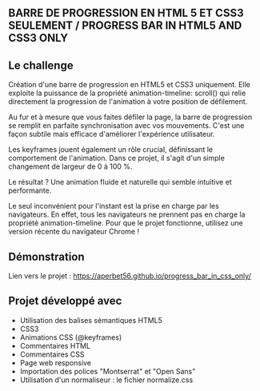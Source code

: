 ## BARRE DE PROGRESSION EN HTML 5 ET CSS3 SEULEMENT / PROGRESS BAR IN HTML5 AND CSS3 ONLY

## Le challenge

Création d'une barre de progression en HTML5 et CSS3 uniquement. Elle exploite la puissance de la propriété animation-timeline: scroll() qui relie directement la progression de l'animation à votre position de défilement.

Au fur et à mesure que vous faites défiler la page, la barre de progression se remplit en parfaite synchronisation avec vos mouvements. C'est une façon subtile mais efficace d'améliorer l'expérience utilisateur.

Les keyframes jouent également un rôle crucial, définissant le comportement de l'animation.
Dans ce projet, il s'agit d'un simple changement de largeur de 0 à 100 %.

Le résultat ?
Une animation fluide et naturelle qui semble intuitive et performante.

Le seul inconvénient pour l'instant est la prise en charge par les navigateurs. En effet, tous les navigateurs ne prennent pas en charge la propriété animation-timeline.
Pour que le projet fonctionne, utilisez une version récente du navigateur Chrome !

## Démonstration

Lien vers le projet : https://aperbet56.github.io/progress_bar_in_css_only/

## Projet développé avec

- Utilisation des balises sémantiques HTML5
- CSS3
- Animations CSS (@keyframes)
- Commentaires HTML
- Commentaires CSS
- Page web responsive
- Importation des polices "Montserrat" et "Open Sans"
- Utilisation d'un normaliseur : le fichier normalize.css
